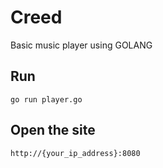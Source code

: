 # Creed

Basic music player using GOLANG

## Run

    go run player.go

## Open the site

    http://{your_ip_address}:8080
